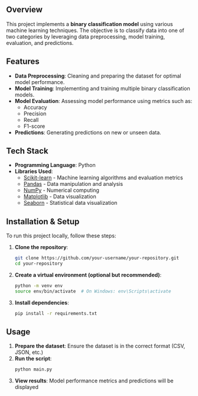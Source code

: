 ## Overview

This project implements a **binary classification model** using various machine learning techniques. The objective is to classify data into one of two categories by leveraging data preprocessing, model training, evaluation, and predictions.

## Features
- **Data Preprocessing**: Cleaning and preparing the dataset for optimal model performance.
- **Model Training**: Implementing and training multiple binary classification models.
- **Model Evaluation**: Assessing model performance using metrics such as:
  - Accuracy
  - Precision
  - Recall
  - F1-score
- **Predictions**: Generating predictions on new or unseen data.

## Tech Stack
- **Programming Language**: Python
- **Libraries Used**:
  - [Scikit-learn](https://scikit-learn.org/) - Machine learning algorithms and evaluation metrics
  - [Pandas](https://pandas.pydata.org/) - Data manipulation and analysis
  - [NumPy](https://numpy.org/) - Numerical computing
  - [Matplotlib](https://matplotlib.org/) - Data visualization
  - [Seaborn](https://seaborn.pydata.org/) - Statistical data visualization

## Installation & Setup
To run this project locally, follow these steps:

1. **Clone the repository**:
   ```bash
   git clone https://github.com/your-username/your-repository.git
   cd your-repository
   ```

2. **Create a virtual environment (optional but recommended)**:
   ```bash
   python -m venv env
   source env/bin/activate  # On Windows: env\Scripts\activate
   ```

3. **Install dependencies**:
   ```bash
   pip install -r requirements.txt
   ```

## Usage
1. **Prepare the dataset**: Ensure the dataset is in the correct format (CSV, JSON, etc.)
2. **Run the script**:
   ```bash
   python main.py
   ```
3. **View results**: Model performance metrics and predictions will be displayed


